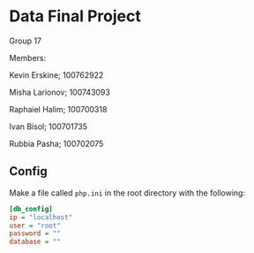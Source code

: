 # Data Final Project
Group 17

Members:

Kevin Erskine; 100762922

Misha Larionov; 100743093

Raphaiel Halim; 100700318

Ivan Bisol; 100701735

Rubbia Pasha; 100702075



## Config

Make a file called `php.ini` in the root directory with the following:

```ini
[db_config]
ip = "localhost"
user = "root"
password = ""
database = ""
```

